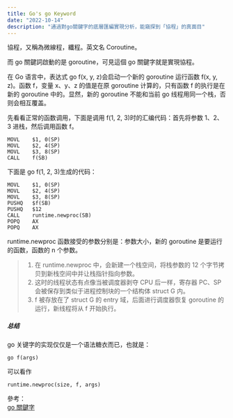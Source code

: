 ```yaml
---
title: Go's go Keyword
date: "2022-10-14"
description: "通過對go關鍵字的底層匯編實現分析，能窺探到「協程」的真面目"
---
```


協程，又稱為微線程，纖程。英文名 Coroutine。

而 go 關鍵詞啟動的是 goroutine，可見這個 go 關鍵字就是實現協程。

在 Go 语言中，表达式 go f(x, y, z)会启动一个新的 goroutine 运行函数 f(x, y, z)。函数 f，变量 x、y、z 的值是在原 goroutine 计算的，只有函数 f 的执行是在新的 goroutine 中的。显然，新的 goroutine 不能和当前 go 线程用同一个栈，否则会相互覆盖。

先看看正常的函数调用，下面是调用 f(1, 2, 3)时的汇编代码：首先将参数 1、2、3 进栈，然后调用函数 f。

    MOVL    $1, 0(SP)
    MOVL    $2, 4(SP)
    MOVL    $3, 8(SP)
    CALL    f(SB)

下面是 go f(1, 2, 3)生成的代码：

    MOVL    $1, 0(SP)
    MOVL    $2, 4(SP)
    MOVL    $3, 8(SP)
    PUSHQ   $f(SB)
    PUSHQ   $12
    CALL    runtime.newproc(SB)
    POPQ    AX
    POPQ    AX

runtime.newproc 函数接受的参数分别是：参数大小，新的 goroutine 是要运行的函数，函数的 n 个参数。

> 1. 在 runtime.newproc 中，会新建一个栈空间，将栈参数的 12 个字节拷贝到新栈空间中并让栈指针指向参数。
> 2. 这时的线程状态有点像当被调度器剥夺 CPU 后一样，寄存器 PC、SP 会被保存到类似于进程控制块的一个结构体 struct G 内。
> 3. f 被存放在了 struct G 的 entry 域，后面进行调度器恢复 goroutine 的运行，新线程将从 f 开始执行。

##### 总结

go 关键字的实现仅仅是一个语法糖衣而已，也就是：

    go f(args)

可以看作

    runtime.newproc(size, f, args)

參考：  
[go 關鍵字](https://tiancaiamao.gitbooks.io/go-internals/content/zh/03.3.html)
